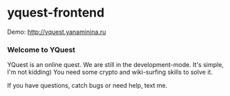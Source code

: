 # yquest-frontend

Demo: http://yquest.yanaminina.ru

<h3>Welcome to YQuest</h3>

YQuest is an online quest. We are still in the development-mode. It's simple, I'm not kidding) You need some crypto and wiki-surfing skills to solve it.

If you have questions, catch bugs or need help, text me.
